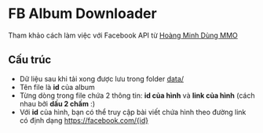 # FB Album Downloader

Tham khảo cách làm việc với Facebook API từ [Hoàng Minh Dùng MMO](https://www.youtube.com/watch?v=auTBuwZOrBo&list=PL4BMIU_JnQBRSVZcc_ey0LDZdARdeuCh2&index=1)

## Cấu trúc

- Dữ liệu sau khi tải xong được lưu trong folder [data/](./data/)
- Tên file là **id** của album
- Từng dòng trong file chứa 2 thông tin: **id của hình** và **link của hình** (cách nhau bởi **dấu 2 chấm** :)
- Với **id** của hình, bạn có thể truy cập bài viết chứa hình theo đường link có định dạng https://facebook.com/{id}